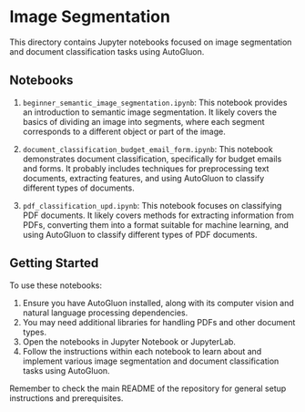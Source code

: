 # Image Segmentation

This directory contains Jupyter notebooks focused on image segmentation and document classification tasks using AutoGluon.

## Notebooks

1. `beginner_semantic_image_segmentation.ipynb`: This notebook provides an introduction to semantic image segmentation. It likely covers the basics of dividing an image into segments, where each segment corresponds to a different object or part of the image.

2. `document_classification_budget_email_form.ipynb`: This notebook demonstrates document classification, specifically for budget emails and forms. It probably includes techniques for preprocessing text documents, extracting features, and using AutoGluon to classify different types of documents.

3. `pdf_classification_upd.ipynb`: This notebook focuses on classifying PDF documents. It likely covers methods for extracting information from PDFs, converting them into a format suitable for machine learning, and using AutoGluon to classify different types of PDF documents.

## Getting Started

To use these notebooks:

1. Ensure you have AutoGluon installed, along with its computer vision and natural language processing dependencies.
2. You may need additional libraries for handling PDFs and other document types.
3. Open the notebooks in Jupyter Notebook or JupyterLab.
4. Follow the instructions within each notebook to learn about and implement various image segmentation and document classification tasks using AutoGluon.

Remember to check the main README of the repository for general setup instructions and prerequisites.